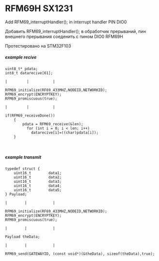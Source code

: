 # RFM69H SX1231

Add RFM69_interruptHandler(); in interrupt handler PIN DIO0 
<br/>

Добавить RFM69_interruptHandler(); в обработчик прерываний, пин внешнего прерывания соеденить с пином DIO0 RFM69H
<br/>

Протестировано на STM32F103
<br/>


##### example recive
```
uint8_t* pdata;
int8_t datarecive[61];

|         |           |

RFM69_initialize(RF69_433MHZ,NODEID,NETWORKID);
RFM69_encrypt(ENCRYPTKEY);
RFM69_promiscuous(true);

|         |           |

if(RFM69_receiveDone())
	{
        pdata = RFM69_receive(&len);
          for (int i = 0; i < len; i++)
            datarecive[i]=((char)pdata[i]);
	}
```		
		
<br/>


##### example transmit
```
typedef struct {
	uint16_t        data1; 
	uint16_t		data2; 
	uint16_t       	data3;   
	uint16_t 		data4;
	uint16_t		data5;
} Payload;

|        |            |

RFM69_initialize(RF69_433MHZ,NODEID,NETWORKID);
RFM69_encrypt(ENCRYPTKEY);
RFM69_promiscuous(true);

|        |            |

Payload theData;

|        |            |

RFM69_send(GATEWAYID, (const void*)(&theData), sizeof(theData),true);

````			

